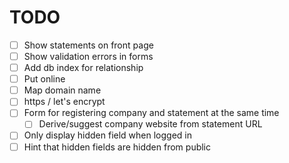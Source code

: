 # TODO

- [ ] Show statements on front page
- [ ] Show validation errors in forms
- [ ] Add db index for relationship
- [ ] Put online
- [ ] Map domain name
- [ ] https / let's encrypt
- [ ] Form for registering company and statement at the same time
  - [ ] Derive/suggest company website from statement URL
- [ ] Only display hidden field when logged in
- [ ] Hint that hidden fields are hidden from public
